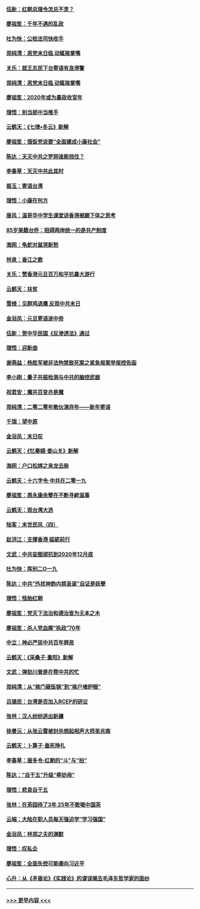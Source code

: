 #### [伍新：红朝总理令怎总不灵？](../pages/nsc993/n11770813.md?t=01070902) 
#### [廖祖笙：千年不遇的乱政](../pages/nsc993/n11770373.md?t=01070902) 
#### [吐为快：公检法司快收手](../pages/nsc993/n11770359.md?t=01070902) 
#### [郑纯清：恶党末日临 动辄挨掌嘴](../pages/nsc993/n11769912.md?t=01070902) 
#### [关乐：就王志民下台寄语有良港警](../pages/nsc993/n11769903.md?t=01070902) 
#### [郑纯清：恶党末日临 动辄挨掌嘴](../pages/nsc993/n11769356.md?t=01070902) 
#### [廖祖笙：2020年或为暴政收官年](../pages/nsc993/n11768216.md?t=01070902) 
#### [理悟：别当郎中当推手](../pages/nsc993/n11768243.md?t=01070902) 
#### [云鹤天：《七律▪冬云》新解](../pages/nsc993/n11768204.md?t=01070902) 
#### [廖祖笙：饿饭党说要“全面建成小康社会”](../pages/nsc993/n11767482.md?t=01070902) 
#### [陈达：天灭中共之罗网谁能挡住？](../pages/nsc993/n11767465.md?t=01070902) 
#### [李春草：天灭中共此其时](../pages/nsc993/n11767452.md?t=01070902) 
#### [振玉：寄语台湾](../pages/nsc993/n11767432.md?t=01070902) 
#### [理悟：小康在何方](../pages/nsc993/n11767394.md?t=01070902) 
#### [唐风：温哥华中学生课堂讲香港被踢下体之思考](../pages/nsc993/n11766848.md?t=01070902) 
#### [85岁美籍台侨：阻碍两岸统一的是共产制度](../pages/nsc993/n11765043.md?t=01070902) 
#### [海网：龟蛇对鼠哭新愁](../pages/nsc993/n11764895.md?t=01070902) 
#### [林泉：香江之歌](../pages/nsc993/n11764415.md?t=01070902) 
#### [关乐：赞香港元旦百万和平抗暴大游行](../pages/nsc993/n11764382.md?t=01070902) 
#### [云鹤天：扶贫](../pages/nsc993/n11764245.md?t=01070902) 
#### [雪绮：见群鸡退鹰  反观中共末日](../pages/nsc993/n11762112.md?t=01070902) 
#### [金浴凤：元旦寄语迷中帝](../pages/nsc993/n11761788.md?t=01070902) 
#### [伍新：贺中华民国《反渗透法》通过](../pages/nsc993/n11761994.md?t=01070902) 
#### [理悟：迎新曲](../pages/nsc993/n11761152.md?t=01070902) 
#### [谢燕益：杨胜军被非法拘禁致死案之紧急报案举报控告函](../pages/nsc993/n11756134.md?t=01070902) 
#### [李小刚：量子共振检测与中共的脑控武器](../pages/nsc993/n11754518.md?t=01070902) 
#### [祝君安：魔共百变亦是魔](../pages/nsc993/n11754469.md?t=01070902) 
#### [郑纯清：二零二零年散伙演弃年——新年寄语](../pages/nsc993/n11754195.md?t=01070902) 
#### [千瑞：望中原](../pages/nsc993/n11754159.md?t=01070902) 
#### [金浴凤：末日叹](../pages/nsc993/n11752359.md?t=01070902) 
#### [云鹤天：《忆秦娥‧娄山关》新解](../pages/nsc993/n11752348.md?t=01070902) 
#### [海网：户口松绑之来龙去脉](../pages/nsc993/n11752328.md?t=01070902) 
#### [云鹤天：十六字令‧中共在二零一九](../pages/nsc993/n11752305.md?t=01070902) 
#### [廖祖笙：周永康余孽在不断寻衅滋事](../pages/nsc993/n11751013.md?t=01070902) 
#### [云鹤天：观台湾大选](../pages/nsc993/n11751007.md?t=01070902) 
#### [陆客：末世民风（四）](../pages/nsc993/n11749203.md?t=01070902) 
#### [赵洪江：支撑香港 砥砺前行](../pages/nsc993/n11748482.md?t=01070902) 
#### [文武：中共妄图顽抗到2020年12月底](../pages/nsc993/n11748446.md?t=01070902) 
#### [吐为快：挥别二O一九](../pages/nsc993/n11748411.md?t=01070902) 
#### [陈达：中共“外扰神韵内禁圣诞”自证是妖孽](../pages/nsc993/n11748226.md?t=01070902) 
#### [理悟：怪胎红朝](../pages/nsc993/n11748206.md?t=01070902) 
#### [廖祖笙：党天下法治和德治皆为无本之木](../pages/nsc993/n11748135.md?t=01070902) 
#### [廖祖笙：杀人党血腥“执政”70年](../pages/nsc993/n11745144.md?t=01070902) 
#### [中立：神必严惩中共百年罪恶](../pages/nsc993/n11744970.md?t=01070902) 
#### [云鹤天：《采桑子‧重阳》新解](../pages/nsc993/n11744948.md?t=01070902) 
#### [文武：弹劾川普是在帮中共的忙](../pages/nsc993/n11744758.md?t=01070902) 
#### [郑纯清：从“挨门砸饭锅”到“挨户堵炉眼”](../pages/nsc993/n11744745.md?t=01070902) 
#### [吕锡民：台湾是否加入RCEP的研议](../pages/nsc993/n11744701.md?t=01070902) 
#### [张林：汉人纷纷逃出新疆](../pages/nsc993/n11743530.md?t=01070902) 
#### [徐曼沅：从张云雷被封杀想起相声大师吴兆南](../pages/nsc993/n11741816.md?t=01070902) 
#### [云鹤天：卜算子‧垂死挣扎](../pages/nsc993/n11739956.md?t=01070902) 
#### [李春草：唐多令‧红朝的“斗”与“拍”](../pages/nsc993/n11739830.md?t=01070902) 
#### [陈达：“自干五”升级“牵妨母”](../pages/nsc993/n11739724.md?t=01070902) 
#### [理悟：悲哀自干五](../pages/nsc993/n11739547.md?t=01070902) 
#### [张林：在茶园待了3年 25年不敢喝中国茶](../pages/nsc993/n11739240.md?t=01070902) 
#### [云端：大陆在职人员每天强迫学“学习强国”](../pages/nsc993/n11738735.md?t=01070902) 
#### [金浴凤：林郑之夫的渊默](../pages/nsc993/n11737735.md?t=01070902) 
#### [理悟：叹私企](../pages/nsc993/n11737715.md?t=01070902) 
#### [廖祖笙：全面失控可能袭向习近平](../pages/nsc993/n11737704.md?t=01070902) 
#### [心升：从《矛盾论》《实践论》的谬误揭去毛泽东哲学家的面纱](../pages/nsc993/n11736962.md?t=01070902) 

----
#### [ >>> 更早内容 <<< ](../indexes/nsc993-earlier.md)
